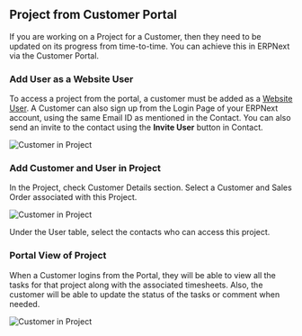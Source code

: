 ## Project from Customer Portal

If you are working on a Project for a Customer, then they need to be updated on its progress from time-to-time. You can achieve this in ERPNext via the Customer Portal.

### Add User as a Website User

To access a project from the portal, a customer must be added as a [Website User](https://docs.erpnext.com/docs/v13/user/manual/en/setting-up/articles/difference-between-system-user-and-website-user). A Customer can also sign up from the Login Page of your ERPNext account, using the same Email ID as mentioned in the Contact. You can also send an invite to the contact using the **Invite User** button in Contact.

![Customer in Project](https://docs.erpnext.com/files/project-portal-2.png)

### Add Customer and User in Project

In the Project, check Customer Details section. Select a Customer and Sales Order associated with this Project.

![Customer in Project](https://docs.erpnext.com/files/project-portal-user.png)

Under the User table, select the contacts who can access this project.

### Portal View of Project

When a Customer logins from the Portal, they will be able to view all the tasks for that project along with the associated timesheets. Also, the customer will be able to update the status of the tasks or comment when needed.

![Customer in Project](https://docs.erpnext.com/files/projects-customer-portal.gif)